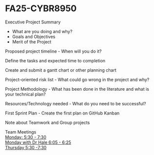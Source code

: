 # FA25-CYBR8950

Executive Project Summary  
- What are you doing and why?
- Goals and Objectives
- Merit of the Project

Proposed project timeline - When will you do it?

Define the tasks and expected time to completion

Create and submit a gantt chart or other planning chart

Project-oriented risk list - What could go wrong in the project and why?

Project Methodology - What has been done in the literature and what is your technical plan?

Resources/Technology needed - What do you need to be successful?

First Sprint Plan - Create the first plan on GitHub Kanban

Note about Teamwork and Group projects


Team Meetings  
[Monday: 5:30 - 7:30](https://unomaha.zoom.us/j/94461698512)  
[Monday with Dr Hale 6:05 - 6:25](https://unomaha.zoom.us/j/94874634860?pwd=QaPdZLkVLpVuUHHhgGTlToo7wyMksN.1)  
[Thursday 5:30 -7:30](https://unomaha.zoom.us/j/92970585826)

